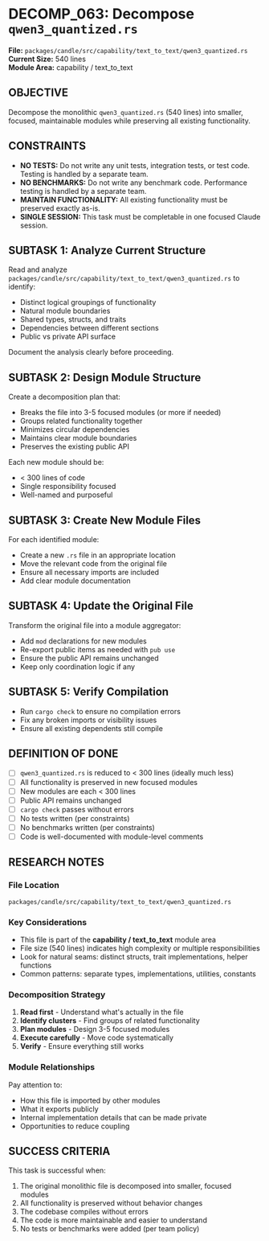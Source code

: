 # DECOMP_063: Decompose `qwen3_quantized.rs`

**File:** `packages/candle/src/capability/text_to_text/qwen3_quantized.rs`  
**Current Size:** 540 lines  
**Module Area:** capability / text_to_text

## OBJECTIVE

Decompose the monolithic `qwen3_quantized.rs` (540 lines) into smaller, focused, maintainable modules while preserving all existing functionality.

## CONSTRAINTS

- **NO TESTS:** Do not write any unit tests, integration tests, or test code. Testing is handled by a separate team.
- **NO BENCHMARKS:** Do not write any benchmark code. Performance testing is handled by a separate team.
- **MAINTAIN FUNCTIONALITY:** All existing functionality must be preserved exactly as-is.
- **SINGLE SESSION:** This task must be completable in one focused Claude session.

## SUBTASK 1: Analyze Current Structure

Read and analyze `packages/candle/src/capability/text_to_text/qwen3_quantized.rs` to identify:
- Distinct logical groupings of functionality
- Natural module boundaries
- Shared types, structs, and traits
- Dependencies between different sections
- Public vs private API surface

Document the analysis clearly before proceeding.

## SUBTASK 2: Design Module Structure

Create a decomposition plan that:
- Breaks the file into 3-5 focused modules (or more if needed)
- Groups related functionality together
- Minimizes circular dependencies
- Maintains clear module boundaries
- Preserves the existing public API

Each new module should be:
- < 300 lines of code
- Single responsibility focused
- Well-named and purposeful

## SUBTASK 3: Create New Module Files

For each identified module:
- Create a new `.rs` file in an appropriate location
- Move the relevant code from the original file
- Ensure all necessary imports are included
- Add clear module documentation

## SUBTASK 4: Update the Original File

Transform the original file into a module aggregator:
- Add `mod` declarations for new modules
- Re-export public items as needed with `pub use`
- Ensure the public API remains unchanged
- Keep only coordination logic if any

## SUBTASK 5: Verify Compilation

- Run `cargo check` to ensure no compilation errors
- Fix any broken imports or visibility issues
- Ensure all existing dependents still compile

## DEFINITION OF DONE

- [ ] `qwen3_quantized.rs` is reduced to < 300 lines (ideally much less)
- [ ] All functionality is preserved in new focused modules
- [ ] New modules are each < 300 lines
- [ ] Public API remains unchanged
- [ ] `cargo check` passes without errors
- [ ] No tests written (per constraints)
- [ ] No benchmarks written (per constraints)
- [ ] Code is well-documented with module-level comments

## RESEARCH NOTES

### File Location
`packages/candle/src/capability/text_to_text/qwen3_quantized.rs`

### Key Considerations
- This file is part of the **capability / text_to_text** module area
- File size (540 lines) indicates high complexity or multiple responsibilities
- Look for natural seams: distinct structs, trait implementations, helper functions
- Common patterns: separate types, implementations, utilities, constants

### Decomposition Strategy
1. **Read first** - Understand what's actually in the file
2. **Identify clusters** - Find groups of related functionality
3. **Plan modules** - Design 3-5 focused modules
4. **Execute carefully** - Move code systematically
5. **Verify** - Ensure everything still works

### Module Relationships
Pay attention to:
- How this file is imported by other modules
- What it exports publicly
- Internal implementation details that can be made private
- Opportunities to reduce coupling

## SUCCESS CRITERIA

This task is successful when:
1. The original monolithic file is decomposed into smaller, focused modules
2. All functionality is preserved without behavior changes
3. The codebase compiles without errors
4. The code is more maintainable and easier to understand
5. No tests or benchmarks were added (per team policy)

